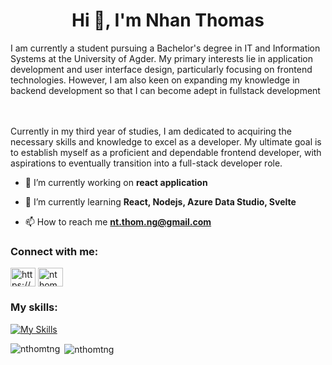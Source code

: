 <h1 align="center">Hi 👋, I'm Nhan Thomas</h1>
I am currently a student pursuing a Bachelor's degree in IT and Information Systems at the University of Agder. My primary interests lie in application development and user interface design, particularly focusing on frontend technologies. However, I am also keen on expanding my knowledge in backend development so that I can become adept in fullstack development

<br><br>
Currently in my third year of studies, I am dedicated to acquiring the necessary skills and knowledge to excel as a developer. My ultimate goal is to establish myself as a proficient and dependable frontend developer, with aspirations to eventually transition into a full-stack developer role.



- 🔭 I’m currently working on **react application**

- 🌱 I’m currently learning **React, Nodejs, Azure Data Studio, Svelte**

- 📫 How to reach me **nt.thom.ng@gmail.com**

<h3 align="left">Connect with me:</h3>
<p align="left">
<a href="https://www.linkedin.com/in/nhan-thomas-nguyen-024860253/" target="blank"><img align="center" src="https://raw.githubusercontent.com/rahuldkjain/github-profile-readme-generator/master/src/images/icons/Social/linked-in-alt.svg" alt="https://www.linkedin.com/in/nhan-thomas-nguyen-024860253/" height="30" width="40" /></a>
<a href="https://discord.gg/nthomn" target="blank"><img align="center" src="https://raw.githubusercontent.com/rahuldkjain/github-profile-readme-generator/master/src/images/icons/Social/discord.svg" alt="nthomn" height="30" width="40" /></a>
</p>

<h3 alignt="left">My skills:</h3>

[![My Skills](https://skillicons.dev/icons?i=html,css,js,cs,java,ts,react,svelte,postgres,mysql,azure,bootstrap,tailwind)](https://skillicons.dev)

<p><img align="left" src="https://github-readme-stats.vercel.app/api/top-langs?username=nthomtng&show_icons=true&theme=tokyonight&locale=en&layout=compact" alt="nthomtng" /></p>

<p>&nbsp;<img align="center" src="https://github-readme-stats.vercel.app/api?username=nthomtng&show_icons=true&theme=tokyonight&locale=en" alt="nthomtng" /></p>


